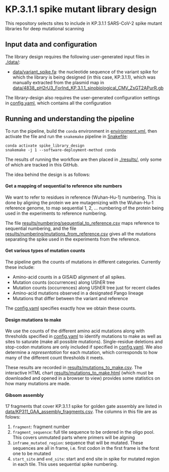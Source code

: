 # KP.3.1.1 spike mutant library design

This repository selects sites to include in KP.3.1.1 SARS-CoV-2 spike mutant libraries for deep mutational scanning

## Input data and configuration
The library design requires the following user-generated input files in [./data/](data):

  - [data/variant_spike.fa](data/variant_spike.fa): the nucleotide sequence of the variant spike for which the library is being designed (in this case, KP.3.1.1), which was manually extracted from the plasmid map in [data/4838_pH2rU3_ForInd_KP.3.1.1_sinobiological_CMV_ZsGT2APurR.gb](data/4838_pH2rU3_ForInd_KP.3.1.1_sinobiological_CMV_ZsGT2APurR.gb)

The library-design also requires the user-generated configuration settings in [config.yaml](config.yaml), which contains all the configuration

## Running and understanding the pipeline

To run the pipeline, build the `conda` environment in [environment.yml](environment.yml), then activate the file and run the `snakemake` pipeline in [Snakefile](Snakefile):

    conda activate spike_library_design
    snakemake -j 1 --software-deployment-method conda
    

The results of running the workflow are then placed in [./results/](results), only some of which are tracked in this GitHub.

The idea behind the design is as follows:

#### Get a mapping of sequential to reference site numbers
We want to refer to residues in reference (Wuhan-Hu-1) numbering.
This is done by aligning the protein we are mutagenizing with the Wuhan-Hu-1 reference genome, to map sequential 1, 2, ... numbering of the protein being used in the experiments to reference numbering.

The file [results/numbering/sequential_to_reference.csv](results/numbering/sequential_to_reference.csv) maps reference to sequential numbering, and the file [results/numbering/mutations_from_reference.csv](results/numbering/mutations_from_reference.csv) gives all the mutations separating the spike used in the experiments from the reference.

#### Get various types of mutation counts
The pipeline gets the counts of mutations in different categories.
Currently these include:
 - Amino-acid counts in a GISAID alignment of all spikes.
 - Mutation counts (occurrences) along UShER tree
 - Mutation counts (occurrences) along UShER tree just for recent clades
 - Amino-acid mutations observed in a designated Pango lineage
 - Mutations that differ between the variant and reference

The [config.yaml](config.yaml) specifies exactly how we obtain these counts.

#### Design mutations to make
We use the counts of the different amino acid mutations along with thresholds specified in [config.yaml](config.yaml) to identify mutations to make as well as sites to saturate (make all possible mutations).
Single-residue deletions and stop-codon mutations are only included if specified in [config.yaml](config.yaml).
We also determine a *representation* for each mutation, which corresponds to how many of the different count thresholds it meets.

These results are recorded in [results/mutations_to_make.csv](results/mutations_to_make.csv).
The interactive HTML chart [results/mutations_to_make.html](results/mutations_to_make.html) (which must be downloaded and opened in a browser to view) provides some statistics on how many mutations are made.

#### Gibsom assembly

17 fragments that cover KP.3.1.1 spike for golden gate assembly are listed in [data/KP311_GAA_assembly_fragments.csv](data/KP311_GAA_assembly_fragments.csv). The columns in this file are as folows:

  1. `fragment`: fragment number
  2. `fragment_sequence`: full tile sequence to be ordered in the oligo pool. This covers unmutated parts where primers will be algning
  3. `inframe_mutated_region`: sequence that will be mutated. These sequences are all in frame, i.e. first codon in the first frame is the forst one to be mutated
  4. `start_site` and `end_site`: start and end site in spike for mutated region in each tile. This uses sequential spike numbering.
